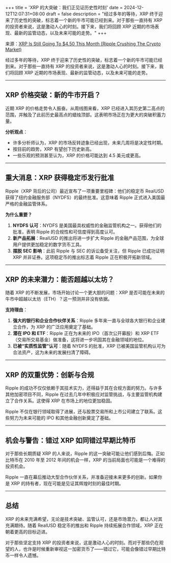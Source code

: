 +++
title = 'XRP 的大突破：我们正见证历史性时刻'
date = 2024-12-12T12:07:31+08:00
draft = false
description = "经过多年的等待，XRP 终于迎来了历史性的突破，标志着一个新的牛市可能已经到来。对于那些一直持有 XRP 的投资者来说，这是激动人心的时刻。接下来，我们将回顾 XRP 近期的市场表现、最新的监管动态，以及未来可能的走势。"
+++

来源：[XRP Is Still Going To $4.50 This Month (Ripple Crushing The Crypto Market)](https://www.youtube.com/watch?v=1u-cCo9HydE)

经过多年的等待，XRP 终于迎来了历史性的突破，标志着一个新的牛市可能已经到来。对于那些一直持有 XRP 的投资者来说，这是激动人心的时刻。接下来，我们将回顾 XRP 近期的市场表现、最新的监管动态，以及未来可能的走势。

---

## **XRP 价格突破：新的牛市开启？**

近期 XRP 的价格走势令人振奋。从周线图来看，XRP 已经进入其历史第二高点的范围，并触及了此前历史最高点的蜡烛顶部。这表明市场正在为更大的突破积蓄力量。

**分析观点**：
- 许多分析师认为，XRP 的市场反转迹象已经出现，未来几周将是决定性时期。  
- 按目前的趋势，XRP 有望创下历史新高。  
- 一些乐观的预测甚至认为，XRP 的价格可能达到 4.5 美元或更高。

---

## **重大消息：XRP 获得稳定币发行批准**

Ripple（XRP 背后的公司）最近宣布了一项重要里程碑：他们的稳定币 RealUSD 获得了纽约金融服务部（NYDFS）的最终批准。这意味着 Ripple 正式进入美国最严格的金融监管体系。

**为什么重要？**  
1. **NYDFS 认可**：NYDFS 是美国最具权威性的金融监管机构之一。获得他们的批准，表明 Ripple 的合规性和可信度得到高度认可。  
2. **新产品拓展**：RealUSD 的推出将进一步扩大 Ripple 的金融产品范围，为全球用户提供更加稳定的数字货币工具。  
3. **摆脱 SEC 影响**：此前 Ripple 与 SEC 的诉讼备受关注，但 Ripple 已成功证明 XRP 并非证券。这项稳定币的推出标志着 Ripple 正在积极开拓新领域。

---

## **XRP 的未来潜力：能否超越以太坊？**

随着 XRP 的不断发展，市场开始讨论一个更大胆的问题：XRP 是否可能在未来的牛市中超越以太坊（ETH）？这一预测并非没有依据。

**支持理由**：
1. **强大的银行和企业合作伙伴关系**：Ripple 多年来一直与全球各大银行和企业建立合作，为 XRP 的广泛应用奠定了基础。  
2. **潜在 IPO 和 ETF**：Ripple 正在为未来的 IPO（首次公开募股）和 XRP ETF（交易所交易基金）做准备，这将进一步巩固其在金融领域的地位。  
3. **已被“实质性监管”认可**：随着 NYDFS 的批准，XRP 已被美国监管机构认可为合法资产，这为未来的发展扫清了障碍。

---

## **XRP 的双重优势：创新与合规**

Ripple 的成功不仅仅依赖于其技术实力，还得益于其在合规方面的努力。与许多其他加密项目不同，Ripple 在过去几年中积极应对监管挑战，与主要监管机构建立了合作关系。这使得 XRP 在市场上的地位更加稳固。

Ripple 不仅在银行领域取得了进展，还与股票交易所和上市公司建立了联系。这些努力为未来可能的 IPO 和其他金融创新奠定了基础。

---

## **机会与警告：错过 XRP 如同错过早期比特币**

对于那些长期质疑 XRP 的人来说，Ripple 的这一突破可能让他们感到后悔。正如比特币在 2010 年至 2012 年间的机会一样，XRP 的当前局面也可能是一个难得的投资机会。

Ripple 一直在幕后推动大型合作伙伴关系，并准备迎接未来更多的创新。如果你是 XRP 的持有者，现在可能是见证其辉煌时刻的最佳时期。

---

## **总结**

XRP 的未来充满希望，无论是技术突破、监管认可，还是市场潜力，都让人对其充满期待。随着 RealUSD 稳定币的推出和 Ripple 持续拓展合作领域，XRP 正在朝着更高的目标迈进。

对于那些坚定支持 XRP 的投资者来说，这是激动人心的时刻。而对于那些仍在观望的人，也许是时候重新审视这一加密货币了——错过它，可能会像错过早期比特币一样令人遗憾。

